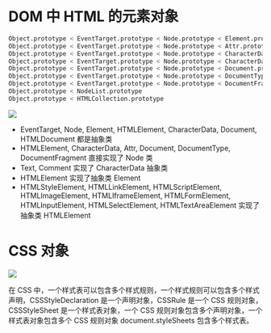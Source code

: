# DOM 中 HTML 的元素对象

```sh
Object.prototype < EventTarget.prototype < Node.prototype < Element.prototype < HTMLElement.prototype < HTMLAnchorElement.prototype
Object.prototype < EventTarget.prototype < Node.prototype < Attr.prototype
Object.prototype < EventTarget.prototype < Node.prototype < CharacterData.prototype < Text.prototype
Object.prototype < EventTarget.prototype < Node.prototype < CharacterData.prototype < Comment.prototype
Object.prototype < EventTarget.prototype < Node.prototype < Document.prototype < HTMLDocument.prototype
Object.prototype < EventTarget.prototype < Node.prototype < DocumentType.prototype
Object.prototype < EventTarget.prototype < Node.prototype < DocumentFragment.prototype
Object.prototype < NodeList.prototype
Object.prototype < HTMLCollection.prototype
```

![](https://i.postimg.cc/kXSfbT7x/image.png)

- EventTarget, Node, Element, HTMLElement, CharacterData, Document, HTMLDocument 都是抽象类
- HTMLElement, CharacterData, Attr, Document, DocumentType, DocumentFragment 直接实现了 Node 类
- Text, Comment 实现了 CharacterData 抽象类
- HTMLElement 实现了抽象类 Element
- HTMLStyleElement, HTMLLinkElement, HTMLScriptElement, HTMLImageElement, HTMLIframeElement, HTMLFormElement, HTMLInputElement, HTMLSelectElement, HTMLTextAreaElement 实现了抽象类 HTMLElement

# CSS 对象

![](https://i.postimg.cc/h4d9yhNn/image.png)

在 CSS 中，一个样式表可以包含多个样式规则，一个样式规则可以包含多个样式声明，CSSStyleDeclaration 是一个声明对象，CSSRule 是一个 CSS 规则对象，CSSStyleSheet 是一个样式表对象，一个 CSS 规则对象包含多个声明对象，一个样式表对象包含多个 CSS 规则对象 document.styleSheets 包含多个样式表。

